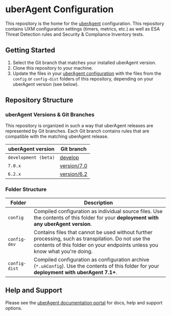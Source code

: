 # uberAgent Configuration

This repository is the home for the [uberAgent](https://uberagent.com/) configuration. This repository contains UXM configuration settings (timers, metrics, etc.) as well as ESA Threat Detection rules and Security & Compliance Inventory tests.

## Getting Started

1. Select the Git branch that matches your installed uberAgent version.
2. Clone this repository to your machine.
3. Update the files in your [uberAgent configuration](https://uberagent.com/docs/uberagent/latest/planning/configuration-options/) with the files from the `config` or `config-dist` folders of this repository, depending on your uberAgent version (see below).

## Repository Structure

### uberAgent Versions & Git Branches

This repository is organized in such a way that uberAgent releases are represented by Git branches. Each Git branch contains rules that are compatible with the matching uberAgent release.

| uberAgent version | Git branch |
| ------- | --------------------- |
| `development (beta)` | [develop](../../tree/develop) |
| `7.0.x` | [version/7.0](../../tree/version/7.0) |
| `6.2.x` | [version/6.2](../../tree/version/6.2) |

### Folder Structure

| Folder        | Description                                                  |
| ------------- | ------------------------------------------------------------ |
| `config`      | Compiled configuration as individual source files. Use the contents of this folder for your **deployment with any uberAgent version**. |
| `config-dev`  | Contains files that cannot be used without further processing, such as transpilation. Do not use the contents of this folder on your endpoints unless you know what you're doing. |
| `config-dist` | Compiled configuration as configuration archive (`*.uAConfig`). Use the contents of this folder for your **deployment with uberAgent 7.1+**. |

## Help and Support

Please see the [uberAgent documentation portal](https://uberagent.com/docs/) for docs, help and support options.
